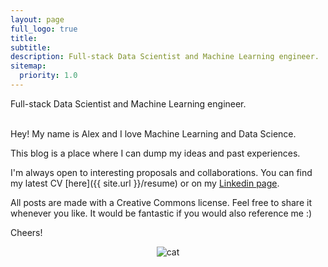 ```yaml
---
layout: page
full_logo: true
title: 
subtitle: 
description: Full-stack Data Scientist and Machine Learning engineer.
sitemap:
  priority: 1.0
---
```

<p id="describe-text">Full-stack Data Scientist and Machine Learning engineer.</p>
<br>
Hey! My name is Alex and I love Machine Learning and Data Science.

This blog is a place where I can dump my ideas and past experiences. 

I'm always open to interesting proposals and collaborations.  You can find my latest CV [here]({{ site.url }}/resume) or on my [Linkedin page](https://www.linkedin.com/in/aosipenko/).

All posts are made with a Creative Commons license. Feel free to share it whenever you like. It would be fantastic if you would also reference me :)  

Cheers!

<p align="center">
<img alt="cat" src="https://media.giphy.com/media/aNqEFrYVnsS52/giphy.gif"  />
</p>

<br>
<br>
<br>
<br>
<br>